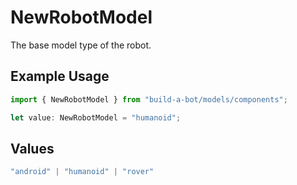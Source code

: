 # NewRobotModel

The base model type of the robot.

## Example Usage

```typescript
import { NewRobotModel } from "build-a-bot/models/components";

let value: NewRobotModel = "humanoid";
```

## Values

```typescript
"android" | "humanoid" | "rover"
```